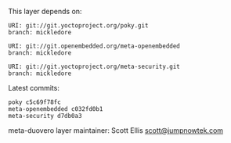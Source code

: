 This layer depends on:

    URI: git://git.yoctoproject.org/poky.git
    branch: mickledore

    URI: git://git.openembedded.org/meta-openembedded
    branch: mickledore

    URI: git://git.yoctoproject.org/meta-security.git
    branch: mickledore

Latest commits:

    poky c5c69f78fc
    meta-openembedded c032fd0b1
    meta-security d7db0a3

meta-duovero layer maintainer: Scott Ellis <scott@jumpnowtek.com>
